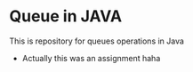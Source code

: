 # Queue in JAVA
This is repository for queues operations in Java 
- Actually this was an assignment haha
